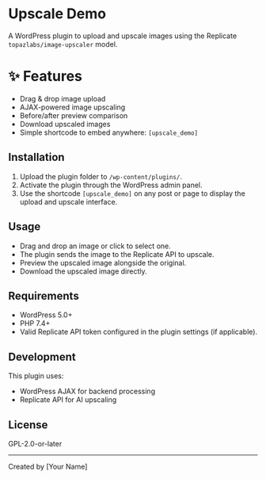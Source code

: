 # Upscale Demo

A WordPress plugin to upload and upscale images using the Replicate `topazlabs/image-upscaler` model.

# ✨ Features

- Drag & drop image upload
- AJAX-powered image upscaling
- Before/after preview comparison
- Download upscaled images
- Simple shortcode to embed anywhere: `[upscale_demo]`

## Installation

1. Upload the plugin folder to `/wp-content/plugins/`.
2. Activate the plugin through the WordPress admin panel.
3. Use the shortcode `[upscale_demo]` on any post or page to display the upload and upscale interface.

## Usage

- Drag and drop an image or click to select one.
- The plugin sends the image to the Replicate API to upscale.
- Preview the upscaled image alongside the original.
- Download the upscaled image directly.

## Requirements

- WordPress 5.0+
- PHP 7.4+
- Valid Replicate API token configured in the plugin settings (if applicable).

## Development

This plugin uses:

- WordPress AJAX for backend processing
- Replicate API for AI upscaling

## License

GPL-2.0-or-later

---

Created by [Your Name]
